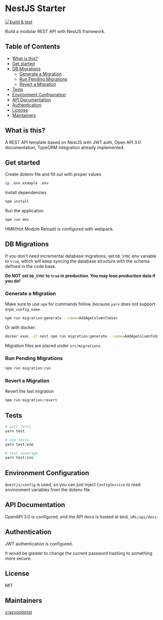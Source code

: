# NestJS Starter

[![build & test](https://github.com/crazyoptimist/nest-starter/actions/workflows/build.yml/badge.svg)](https://github.com/crazyoptimist/nest-starter/actions/workflows/build.yml)

Build a modular REST API with NestJS framework.

## Table of Contents

- [What is this?](#what-is-this)
- [Get started](#get-started)
- [DB Migrations](#db-migrations)
  - [Generate a Migration](#generate-a-migration)
  - [Run Pending Migrations](#run-pending-migrations)
  - [Revert a Migration](#revert-a-migration)
- [Tests](#tests)
- [Environment Configuration](#environment-configuration)
- [API Documentation](#api-documentation)
- [Authentication](#authentication)
- [License](#license)
- [Maintainers](#maintainers)

## What is this?

A REST API template based on NestJS with JWT auth, Open API 3.0 documentation, TypeORM integration already implemented.

## Get started

Create dotenv file and fill out with proper values

```bash
cp .env.example .env
```

Install dependencies

```bash
npm install
```

Run the application

```bash
npm run dev
```

HMR(Hot Module Reload) is configured with webpack.

## DB Migrations

If you don't need incremental database migrations, set `DB_SYNC` env variable to `true`, which will keep syncing the database structure with the schema defined in the code base.

**Do NOT set `DB_SYNC` to `true` in production. You may lose production data if you do!**

### Generate a Migration

Make sure to use `npm` for commands follow, because `yarn` does not support `$npm_config_name`.

```bash
npm run migration:generate --name=AddAgeColumnToUser
```

Or with docker:

```bash
docker exec -it nest npm run migration:generate --name=AddAgeColumnToUser
```

Migration files are placed under `src/migrations`.

### Run Pending Migrations

```bash
npm run migration:run
```

### Revert a Migration

Revert the last migration

```bash
npm run migration:revert
```

## Tests

```bash
# unit tests
yarn test

# e2e tests
yarn test:e2e

# test coverage
yarn test:cov
```

## Environment Configuration

`@nestjs/config` is used, so you can just inject `ConfigService` to read environment variables from the dotenv file.

## API Documentation

OpenAPI 3.0 is configured, and the API docs is hosted at `BASE_URL/api/docs`.

## Authentication

JWT authentication is configured.

It would be greater to change the current password hashing to something more secure.

## License

MIT

## Maintainers

[crazyoptimist](https://crazyoptimist.net)
